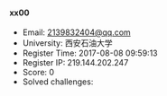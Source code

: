 #### xx00  

* Email: 2139832404@qq.com  
* University: 西安石油大学  
* Register Time: 2017-08-08 09:59:13  
* Register IP: 219.144.202.247  
* Score: 0  
* Solved challenges: 
